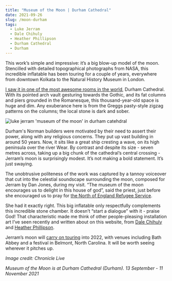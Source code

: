 ```yaml
---
title: "Museum of the Moon | Durham Cathedral"
date: 2021-09-26
slug: /moon-durham
tags:
  - Luke Jerram
  - Dale Chihuly
  - Heather Phillipson
  - Durham Cathedral
  - Durham
---
```


This work’s simple and impressive: it’s a big blow-up model of the moon. Stencilled with detailed topographical photographs from NASA, this incredible inflatable has been touring for a couple of years, everywhere from downtown Kolkata to the Natural History Museum in London.

[I saw it in one of the most awesome rooms in the world](https://www.durhamcathedral.co.uk/whats-on/museum-of-the-moon-2021), Durham Cathedral. With its pointed arch vault gesturing towards the Gothic, and its fat columns and piers grounded in the Romanesque, this thousand-year-old space is huge and dim. Any exuberance here is from the Greggs pasty-style zigzag patterns on the columns; the local stone is dark and sober.

![luke jerram 'museum of the moon' in durham catehdral](/moon-durham-1.jpeg)

Durham's Norman builders were motivated by their need to assert their power, along with any religious concerns. They put up vast building in around 50 years. Now, it sits like a great ship cresting a wave, on its high peninsula over the river Wear. By contrast and despite its size - seven metres across, taking up a big chunk of the cathedral’s central crossing - Jerram’s moon is surprisingly modest. It’s not making a bold statement. It’s just swaying.

The unobtrusive politeness of the work was captured by a tannoy voiceover that cut into the celestial soundscape surrounding the moon, composed for Jerram by Dan Jones, during my visit. “The museum of the moon encourages us to delight in this house of god”, said the priest, just before she encouraged us to pray for [the North of England Refugee Service](https://refugee.org.uk/).

She had it exactly right. This big inflatable only respectfully complements this incredible stone chamber. It doesn’t “start a dialogue” with it - praise God! That characteristic made me think of other people-pleasing installation art I’ve seen recently and written about on this website, from [Dale Chihuly](/chihuly-kew) and [Heather Phillipson](/eggysrub-gloucester).

Jerram’s moon will [carry on touring](https://my-moon.org/tour-dates/) into 2022, with venues including Bath Abbey and a festival in Belmont, North Carolina. It will be worth seeing wherever it pitches up.

*Image credit: Chronicle Live*

*Museum of the Moon is at Durham Cathedral (Durham). 13 September - 11 November 2021*
